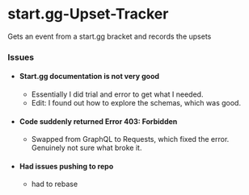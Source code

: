 # start.gg-Upset-Tracker
Gets an event from a start.gg bracket and records the upsets

### Issues

- #### Start.gg documentation is not very good
  - Essentially I did trial and error to get what I needed.
  - Edit: I found out how to explore the schemas, which was good.
- #### Code suddenly returned Error 403: Forbidden
  - Swapped from GraphQL to Requests, which fixed the error. Genuinely not sure what broke it.
- #### Had issues pushing to repo
  - had to rebase
